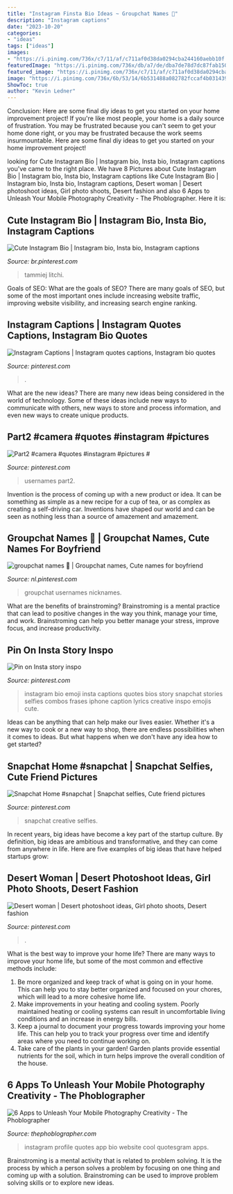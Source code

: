 ```yaml
---
title: "Instagram Finsta Bio Ideas ~ Groupchat Names 🖤"
description: "Instagram captions"
date: "2023-10-20"
categories:
- "ideas"
tags: ["ideas"]
images:
- "https://i.pinimg.com/736x/c7/11/af/c711af0d38da0294cba244160aebb10f.jpg"
featuredImage: "https://i.pinimg.com/736x/db/a7/de/dba7de78d7dc87fab15008c4a417405d.jpg"
featured_image: "https://i.pinimg.com/736x/c7/11/af/c711af0d38da0294cba244160aebb10f.jpg"
image: "https://i.pinimg.com/736x/6b/53/14/6b531488a082782fccaf4b031439eac2.jpg"
ShowToc: true
author: "Kevin Ledner"
---
```



Conclusion: Here are some final diy ideas to get you started on your home improvement project!
If you're like most people, your home is a daily source of frustration. You may be frustrated because you can't seem to get your home done right, or you may be frustrated because the work seems insurmountable. Here are some final diy ideas to get you started on your home improvement project!

	

		
looking for Cute Instagram Bio | Instagram bio, Insta bio, Instagram captions you've came to the right place. We have 8 Pictures about Cute Instagram Bio | Instagram bio, Insta bio, Instagram captions like Cute Instagram Bio | Instagram bio, Insta bio, Instagram captions, Desert woman | Desert photoshoot ideas, Girl photo shoots, Desert fashion and also 6 Apps to Unleash Your Mobile Photography Creativity - The Phoblographer. Here it is:
		
    
## Cute Instagram Bio | Instagram Bio, Insta Bio, Instagram Captions

<img loading=lazy src="https://i.pinimg.com/736x/00/65/c0/0065c019a9d9c2baa390588823cdaaba--instagram-bio.jpg" onerror="this.onerror=null;this.src='https://tse2.mm.bing.net/th?id=OIP.DsEgViZZIwKQaPF9sRrFegHaNK&amp;pid=15.1';" alt="Cute Instagram Bio | Instagram bio, Insta bio, Instagram captions">

_Source: br.pinterest.com_

>tammiej litchi. 

	

Goals of SEO: What are the goals of SEO?
There are many goals of SEO, but some of the most important ones include increasing website traffic, improving website visibility, and increasing search engine ranking.

    
## Instagram Captions | Instagram Quotes Captions, Instagram Bio Quotes

<img loading=lazy src="https://i.pinimg.com/736x/db/a7/de/dba7de78d7dc87fab15008c4a417405d.jpg" onerror="this.onerror=null;this.src='https://tse1.mm.bing.net/th?id=OIP.ZhRKTCimVXq36J8efEQIwgHaNK&amp;pid=15.1';" alt="Instagram Captions | Instagram quotes captions, Instagram bio quotes">

_Source: pinterest.com_

>. 

	

What are the new ideas?
There are many new ideas being considered in the world of technology. Some of these ideas include new ways to communicate with others, new ways to store and process information, and even new ways to create unique products.

    
## Part2 #camera #quotes #instagram #pictures #

<img loading=lazy src="https://i.pinimg.com/736x/6b/53/14/6b531488a082782fccaf4b031439eac2.jpg" onerror="this.onerror=null;this.src='https://tse4.mm.bing.net/th?id=OIP.fL8Ojt454h9h7G6qgu2z5wHaNK&amp;pid=15.1';" alt="Part2 #camera #quotes #instagram #pictures #">

_Source: pinterest.com_

>usernames part2. 

	

Invention is the process of coming up with a new product or idea. It can be something as simple as a new recipe for a cup of tea, or as complex as creating a self-driving car. Inventions have shaped our world and can be seen as nothing less than a source of amazement and amazement.

    
## Groupchat Names 🖤 | Groupchat Names, Cute Names For Boyfriend

<img loading=lazy src="https://i.pinimg.com/736x/c7/11/af/c711af0d38da0294cba244160aebb10f.jpg" onerror="this.onerror=null;this.src='https://tse2.mm.bing.net/th?id=OIP.fcxQRvu9qkbY7nPf91_MXAHaI6&amp;pid=15.1';" alt="groupchat names 🖤 | Groupchat names, Cute names for boyfriend">

_Source: nl.pinterest.com_

>groupchat usernames nicknames. 

	

What are the benefits of brainstroming?
Brainstroming is a mental practice that can lead to positive changes in the way you think, manage your time, and work. Brainstroming can help you better manage your stress, improve focus, and increase productivity.

    
## Pin On Insta Story Inspo

<img loading=lazy src="https://i.pinimg.com/736x/31/fd/bf/31fdbfb518599db11a17baf1c15bff06.jpg" onerror="this.onerror=null;this.src='https://tse3.mm.bing.net/th?id=OIP.C4wqFzdpiessZFXHf9CiBwHaNL&amp;pid=15.1';" alt="Pin on Insta story inspo">

_Source: pinterest.com_

>instagram bio emoji insta captions quotes bios story snapchat stories selfies combos frases iphone caption lyrics creative inspo emojis cute. 

	

Ideas can be anything that can help make our lives easier. Whether it's a new way to cook or a new way to shop, there are endless possibilities when it comes to ideas. But what happens when we don't have any idea how to get started? 

    
## Snapchat Home #snapchat | Snapchat Selfies, Cute Friend Pictures

<img loading=lazy src="https://i.pinimg.com/736x/63/fa/c9/63fac97f734684517b22983baac24a92.jpg" onerror="this.onerror=null;this.src='https://tse3.mm.bing.net/th?id=OIP.qUxV9vf-eRrM4MWF9A2GNgHaNL&amp;pid=15.1';" alt="Snapchat Home #snapchat | Snapchat selfies, Cute friend pictures">

_Source: pinterest.com_

>snapchat creative selfies. 

	

In recent years, big ideas have become a key part of the startup culture. By definition, big ideas are ambitious and transformative, and they can come from anywhere in life. Here are five examples of big ideas that have helped startups grow: 

    
## Desert Woman | Desert Photoshoot Ideas, Girl Photo Shoots, Desert Fashion

<img loading=lazy src="https://i.pinimg.com/736x/0c/40/2e/0c402e632ddc0a14be8154a72646299a.jpg" onerror="this.onerror=null;this.src='https://tse3.mm.bing.net/th?id=OIP._3w9OQNYRAbpz_n6ErtxJQHaNK&amp;pid=15.1';" alt="Desert woman | Desert photoshoot ideas, Girl photo shoots, Desert fashion">

_Source: pinterest.com_

>. 

	

What is the best way to improve your home life?
There are many ways to improve your home life, but some of the most common and effective methods include: 
1. Be more organized and keep track of what is going on in your home. This can help you to stay better organized and focused on your chores, which will lead to a more cohesive home life. 
2. Make improvements in your heating and cooling system. Poorly maintained heating or cooling systems can result in uncomfortable living conditions and an increase in energy bills. 
3. Keep a journal to document your progress towards improving your home life. This can help you to track your progress over time and identify areas where you need to continue working on. 
4. Take care of the plants in your garden! Garden plants provide essential nutrients for the soil, which in turn helps improve the overall condition of the house.

    
## 6 Apps To Unleash Your Mobile Photography Creativity - The Phoblographer

<img loading=lazy src="http://www.thephoblographer.com/wp-content/uploads/2013/06/Instagram.jpg" onerror="this.onerror=null;this.src='https://tse2.mm.bing.net/th?id=OIP.T93dOSHd5HIXFkDBUEPk6gAAAA&amp;pid=15.1';" alt="6 Apps to Unleash Your Mobile Photography Creativity - The Phoblographer">

_Source: thephoblographer.com_

>instagram profile quotes app bio website cool quotesgram apps. 

	

Brainstroming is a mental activity that is related to problem solving. It is the process by which a person solves a problem by focusing on one thing and coming up with a solution. Brainstroming can be used to improve problem solving skills or to explore new ideas.

